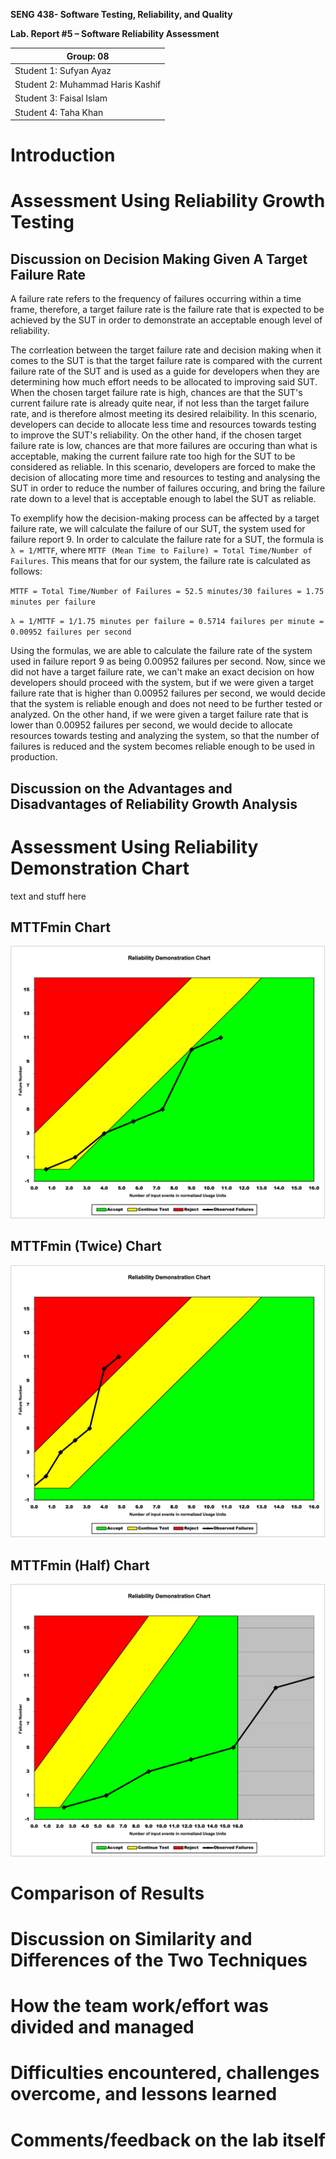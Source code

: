 **SENG 438- Software Testing, Reliability, and Quality**

**Lab. Report \#5 – Software Reliability Assessment**

| Group: 08      |
|-----------------|
| Student 1: Sufyan Ayaz                |   
| Student 2: Muhammad Haris Kashif              |   
| Student 3: Faisal Islam               |   
| Student 4: Taha Khan                |

# Introduction

# 

# Assessment Using Reliability Growth Testing 

## Discussion on Decision Making Given A Target Failure Rate
A failure rate refers to the frequency of failures occurring within a time frame, therefore, a target failure rate is the failure rate that is expected to be achieved by the SUT in order to demonstrate an acceptable enough level of reliability.

The corrleation between the target failure rate and decision making when it comes to the SUT is that the target failure rate is compared with the current failure rate of the SUT and is used as a guide for developers when they are determining how much effort needs to be allocated to improving said SUT. When the chosen target failure rate is high, chances are that the SUT's current failure rate is already quite near, if not less than the target failure rate, and is therefore almost meeting its desired relaibility. In this scenario, developers can decide to allocate less time and resources towards testing to improve the SUT's reliability. On the other hand, if the chosen target failure rate is low, chances are that more failures are occuring than what is acceptable, making the current failure rate too high for the SUT to be considered as reliable. In this scenario, developers are forced to make the decision of allocating more time and resources to testing and analysing the SUT in order to reduce the number of failures occuring, and bring the failure rate down to a level that is acceptable enough to label the SUT as reliable.

To exemplify how the decision-making process can be affected by a target failure rate, we will calculate the failure of our SUT, the system used for failure report 9. In order to calculate the failure rate for a SUT, the formula is `λ = 1/MTTF`, where `MTTF (Mean Time to Failure) = Total Time/Number of Failures`. This means that for our system, the failure rate is calculated as follows:

`MTTF = Total Time/Number of Failures = 52.5 minutes/30 failures = 1.75 minutes per failure`

`λ = 1/MTTF = 1/1.75 minutes per failure = 0.5714 failures per minute = 0.00952 failures per second`

Using the formulas, we are able to calculate the failure rate of the system used in failure report 9 as being 0.00952 failures per second. Now, since we did not have a target failure rate, we can't make an exact decision on how developers should proceed with the system, but if we were given a target failure rate that is higher than 0.00952 failures per second, we would decide that the system is reliable enough and does not need to be further tested or analyzed. On the other hand, if we were given a target failure rate that is lower than 0.00952 failures per second, we would decide to allocate resources towards testing and analyzing the system, so that the number of failures is reduced and the system becomes reliable enough to be used in production.

## Discussion on the Advantages and Disadvantages of Reliability Growth Analysis

# Assessment Using Reliability Demonstration Chart 
text and stuff here

## MTTFmin Chart
![](./images/MTTFmin.png)

## MTTFmin (Twice) Chart
![](./images/MTTFmin-double.png)

## MTTFmin (Half) Chart
![](./images/MTTFmin-half.png)

# Comparison of Results

# Discussion on Similarity and Differences of the Two Techniques

# How the team work/effort was divided and managed

# 

# Difficulties encountered, challenges overcome, and lessons learned

# Comments/feedback on the lab itself
